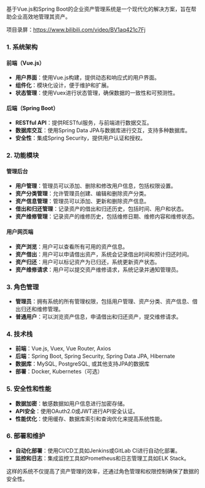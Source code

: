 ﻿基于Vue.js和Spring Boot的企业资产管理系统是一个现代化的解决方案，旨在帮助企业高效地管理其资产。

项目录屏：https://www.bilibili.com/video/BV1aq421c7Fj

### 1. 系统架构

#### 前端（Vue.js）

- **用户界面**：使用Vue.js构建，提供动态和响应式的用户界面。
- **组件化**：模块化设计，便于维护和扩展。
- **状态管理**：使用Vuex进行状态管理，确保数据的一致性和可预测性。

#### 后端（Spring Boot）

- **RESTful API**：提供RESTful服务，与前端进行数据交互。
- **数据库交互**：使用Spring Data JPA与数据库进行交互，支持多种数据库。
- **安全性**：集成Spring Security，提供用户认证和授权。

### 2. 功能模块

#### 管理后台

- **用户管理**：管理员可以添加、删除和修改用户信息，包括权限设置。
- **资产分类管理**：允许管理员创建、编辑和删除资产分类。
- **资产信息管理**：管理员可以添加、更新和删除资产信息。
- **借出和归还管理**：记录资产的借出和归还历史，包括时间、用户和状态。
- **资产维修管理**：记录资产的维修历史，包括维修日期、维修内容和维修状态。

#### 用户网页端

- **资产浏览**：用户可以查看所有可用的资产信息。
- **资产借出**：用户可以申请借出资产，系统会记录借出时间和预计归还时间。
- **资产归还**：用户可以标记资产为已归还，系统更新资产状态。
- **资产维修请求**：用户可以提交资产维修请求，系统记录并通知管理员。

### 3. 角色管理

- **管理员**：拥有系统的所有管理权限，包括用户管理、资产分类、资产信息、借出归还和维修管理。
- **普通用户**：可以浏览资产信息，申请借出和归还资产，提交维修请求。

### 4. 技术栈

- **前端**：Vue.js, Vuex, Vue Router, Axios
- **后端**：Spring Boot, Spring Security, Spring Data JPA, Hibernate
- **数据库**：MySQL, PostgreSQL, 或其他支持JPA的数据库
- **部署**：Docker, Kubernetes（可选）

### 5. 安全性和性能

- **数据加密**：敏感数据如用户信息进行加密存储。
- **API安全**：使用OAuth2.0或JWT进行API安全认证。
- **性能优化**：使用缓存、数据库索引和查询优化来提高系统性能。

### 6. 部署和维护

- **自动化部署**：使用CI/CD工具如Jenkins或GitLab CI进行自动化部署。
- **监控和日志**：集成监控工具如Prometheus和日志管理工具如ELK Stack。

这样的系统不仅提高了资产管理的效率，还通过角色管理和权限控制确保了数据的安全性。